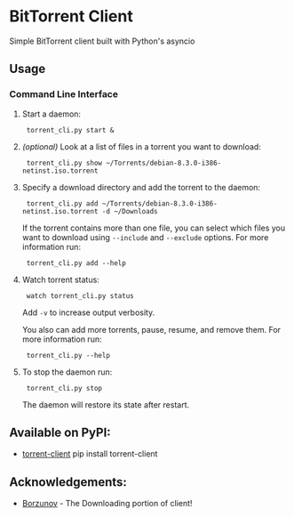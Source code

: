 BitTorrent Client
=================

Simple BitTorrent client built with Python's asyncio

Usage
-----

### Command Line Interface

1. Start a daemon:

        torrent_cli.py start &

2. *(optional)* Look at a list of files in a torrent you want to download:

        torrent_cli.py show ~/Torrents/debian-8.3.0-i386-netinst.iso.torrent

3. Specify a download directory and add the torrent to the daemon:

        torrent_cli.py add ~/Torrents/debian-8.3.0-i386-netinst.iso.torrent -d ~/Downloads

    If the torrent contains more than one file, you can select which files you want to download
    using `--include` and `--exclude` options. For more information run:

        torrent_cli.py add --help

4. Watch torrent status:

        watch torrent_cli.py status

    Add `-v` to increase output verbosity.

    You also can add more torrents, pause, resume, and remove them. For more information run:

        torrent_cli.py --help

5. To stop the daemon run:

        torrent_cli.py stop

    The daemon will restore its state after restart.

Available on PyPI: 
------------------

* [torrent-client](https://pypi.org/project/torrent-client/)
        pip install torrent-client


Acknowledgements: 
-----------------

* [Borzunov](https://github.com/borzunov/bit-torrent) - The Downloading portion of client! 

